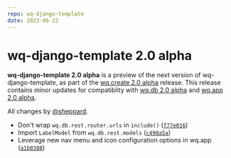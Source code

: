 ```yaml
---
repo: wq-django-template
date: 2023-06-22
---
```


# wq-django-template 2.0 alpha

**wq-django-template 2.0 alpha** is a preview of the next version of wq-django-template, as part of the [wq.create 2.0 alpha](./wq.create-2.0.0a1.md) release.   This release contains minor updates for compatiblity with [wq.db 2.0 alpha](./wq.db-2.0.0a1.md) and [wq.app 2.0 alpha](./wq.app-2.0.0a1.md).

All changes by [@sheppard](https://github.com/sheppard).

 * Don't wrap `wq.db.rest.router.urls` in `include()` ([`f77e016`](https://github.com/wq/wq-django-template/commit/f77e016))
 * Import `LabelModel` from `wq.db.rest.models` ([`c498a5a`](https://github.com/wq/wq-django-template/commit/c498a5a))
 * Leverage new nav menu and icon configuration options in wq.app ([`a1b0388`](https://github.com/wq/wq-django-template/commit/a1b0388))
